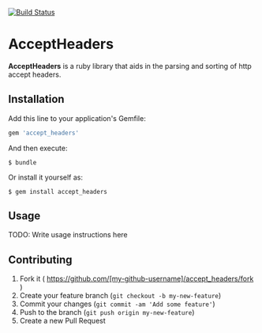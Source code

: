 [![Build Status](https://travis-ci.org/kamui/accept_headers.png)](https://travis-ci.org/kamui/accept_headers)

# AcceptHeaders

**AcceptHeaders** is a ruby library that aids in the parsing and sorting of
http accept headers.

## Installation

Add this line to your application's Gemfile:

```ruby
gem 'accept_headers'
```

And then execute:

    $ bundle

Or install it yourself as:

    $ gem install accept_headers

## Usage

TODO: Write usage instructions here

## Contributing

1. Fork it ( https://github.com/[my-github-username]/accept_headers/fork )
2. Create your feature branch (`git checkout -b my-new-feature`)
3. Commit your changes (`git commit -am 'Add some feature'`)
4. Push to the branch (`git push origin my-new-feature`)
5. Create a new Pull Request
